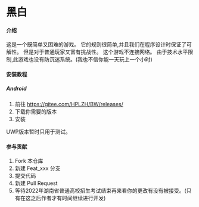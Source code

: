 # 黑白

#### 介绍
这是一个既简单又困难的游戏。
它的规则很简单,并且我们在程序设计时保证了可解性。
但是对于普通玩家又富有挑战性。
这个游戏不连接网络。
由于技术水平限制,此游戏也没有防沉迷系统。(我也不信你能一天玩上一个小时)

#### 安装教程

##### Android
1.  前往 https://gitee.com/HPLZH/BW/releases/
2.  下载你需要的版本
3.  安装

UWP版本暂时只用于测试。

#### 参与贡献

1.  Fork 本仓库
2.  新建 Feat_xxx 分支
3.  提交代码
4.  新建 Pull Request
5.  等待2022年湖南省普通高校招生考试结束再来看你的更改有没有被接受。(只有在这之后作者才有时间继续进行开发)